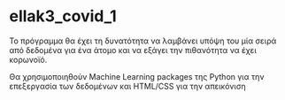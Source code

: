 # ellak3_covid_1

Το πρόγραμμα θα έχει τη δυνατότητα να λαμβάνει υπόψη του μία σειρά από δεδομένα για ένα άτομο και να εξάγει την πιθανότητα να έχει κορωνοϊό.

Θα χρησιμοποιηθούν Machine Learning packages της Python για την επεξεργασία των δεδομένων και HTML/CSS για την απεικόνιση

